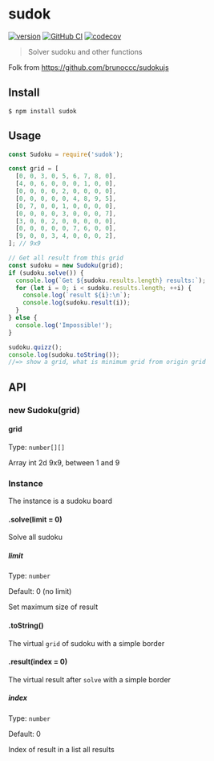 # sudok
[![version](https://img.shields.io/npm/v/sudok?color=green)](https://www.npmjs.com/package/sudok)
[![GitHub CI](https://github.com/Hongarc/sudok/workflows/GitHub%20CI/badge.svg)](https://github.com/Hongarc/sudok/actions?query=workflow%3A%22GitHub+CI%22)
[![codecov](https://codecov.io/gh/Hongarc/sudok/branch/master/graph/badge.svg)](https://codecov.io/gh/Hongarc/sudok)

> Solver sudoku and other functions

Folk from https://github.com/brunoccc/sudokujs


## Install

```
$ npm install sudok
```


## Usage

```js
const Sudoku = require('sudok');

const grid = [
  [0, 0, 3, 0, 5, 6, 7, 8, 0],
  [4, 0, 6, 0, 0, 0, 1, 0, 0],
  [0, 0, 0, 0, 2, 0, 0, 0, 0],
  [0, 0, 0, 0, 0, 4, 8, 9, 5],
  [0, 7, 0, 0, 1, 0, 0, 0, 0],
  [0, 0, 0, 0, 3, 0, 0, 0, 7],
  [3, 0, 0, 2, 0, 0, 0, 0, 0],
  [0, 0, 0, 0, 0, 7, 6, 0, 0],
  [9, 0, 0, 3, 4, 0, 0, 0, 2],
]; // 9x9

// Get all result from this grid
const sudoku = new Sudoku(grid);
if (sudoku.solve()) {
  console.log(`Get ${sudoku.results.length} results:`);
  for (let i = 0; i < sudoku.results.length; ++i) {
    console.log(`result ${i}:\n`);
    console.log(sudoku.result(i));
  }
} else {
  console.log('Impossible!');
}

sudoku.quizz();
console.log(sudoku.toString());
//=> show a grid, what is minimum grid from origin grid
```


## API

### new Sudoku(grid)

#### grid

Type: `number[][]`

Array int 2d 9x9, between 1 and 9

### Instance

The instance is a sudoku board

#### .solve(limit = 0)

Solve all sudoku

##### limit

Type: `number`

Default: 0 (no limit)

Set maximum size of result

#### .toString()

The virtual `grid` of sudoku with a simple border

#### .result(index = 0)

The virtual result after `solve` with a simple border

##### index

Type: `number`

Default: 0

Index of result in a list all results
